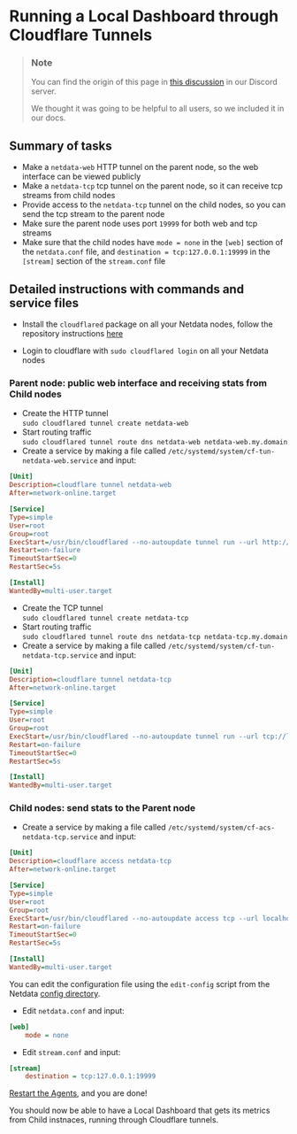 # Running a Local Dashboard through Cloudflare Tunnels

> ### Note
>
> You can find the origin of this page in [this discussion](https://discord.com/channels/847502280503590932/1154164395799216189/1154556625944854618) in our Discord server.
>
> We thought it was going to be helpful to all users, so we included it in our docs.

## Summary of tasks

- Make a `netdata-web` HTTP tunnel on the parent node, so the web interface can be viewed publicly
- Make a `netdata-tcp` tcp tunnel on the parent node, so it can receive tcp streams from child nodes
- Provide access to the `netdata-tcp` tunnel on the child nodes, so you can send the tcp stream to the parent node
- Make sure the parent node uses port `19999` for both web and tcp streams
- Make sure that the child nodes have `mode = none` in the `[web]` section of the `netdata.conf` file, and `destination = tcp:127.0.0.1:19999` in the `[stream]` section of the `stream.conf` file

## Detailed instructions with commands and service files

- Install the `cloudflared` package on all your Netdata nodes, follow the repository instructions [here](https://pkg.cloudflare.com/index.html)

- Login to cloudflare with `sudo cloudflared login` on all your Netdata nodes

### Parent node: public web interface and receiving stats from Child nodes

- Create the HTTP tunnel  
    `sudo cloudflared tunnel create netdata-web`
- Start routing traffic  
    `sudo cloudflared tunnel route dns netdata-web netdata-web.my.domain`
- Create a service by making a file called `/etc/systemd/system/cf-tun-netdata-web.service` and input:

```ini
[Unit]
Description=cloudflare tunnel netdata-web
After=network-online.target

[Service]
Type=simple
User=root
Group=root
ExecStart=/usr/bin/cloudflared --no-autoupdate tunnel run --url http://localhost:19999 netdata-web
Restart=on-failure
TimeoutStartSec=0
RestartSec=5s

[Install]
WantedBy=multi-user.target
```

- Create the TCP tunnel  
  `sudo cloudflared tunnel create netdata-tcp`
- Start routing traffic  
  `sudo cloudflared tunnel route dns netdata-tcp netdata-tcp.my.domain`
- Create a service by making a file called `/etc/systemd/system/cf-tun-netdata-tcp.service` and input:

```ini
[Unit]
Description=cloudflare tunnel netdata-tcp
After=network-online.target

[Service]
Type=simple
User=root
Group=root
ExecStart=/usr/bin/cloudflared --no-autoupdate tunnel run --url tcp://localhost:19999 netdata-tcp
Restart=on-failure
TimeoutStartSec=0
RestartSec=5s

[Install]
WantedBy=multi-user.target
```

### Child nodes: send stats to the Parent node

- Create a service by making a file called `/etc/systemd/system/cf-acs-netdata-tcp.service` and input:

```ini
[Unit]
Description=cloudflare access netdata-tcp
After=network-online.target

[Service]
Type=simple
User=root
Group=root
ExecStart=/usr/bin/cloudflared --no-autoupdate access tcp --url localhost:19999 --tunnel-host netdata-tcp.my.domain
Restart=on-failure
TimeoutStartSec=0
RestartSec=5s

[Install]
WantedBy=multi-user.target
```

You can edit the configuration file using the `edit-config` script from the Netdata [config directory](https://github.com/netdata/netdata/blob/master/docs/configure/nodes.md#the-netdata-config-directory).

- Edit `netdata.conf` and input:

```ini
[web]
    mode = none
```

- Edit `stream.conf` and input:

```ini
[stream]
    destination = tcp:127.0.0.1:19999
```

[Restart the Agents](https://github.com/netdata/netdata/blob/master/docs/configure/start-stop-restart.md), and you are done!

You should now be able to have a Local Dashboard that gets its metrics from Child instnaces, running through Cloudflare tunnels.
